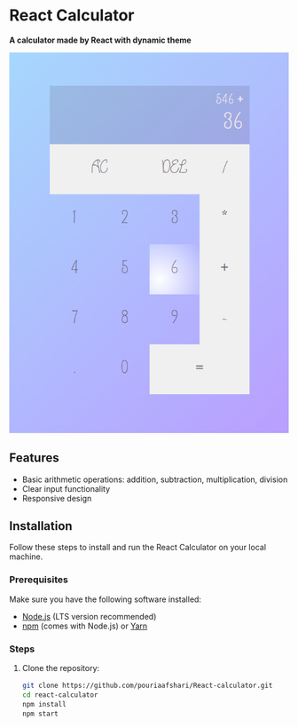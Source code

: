# React Calculator

**A calculator made by React with dynamic theme**

![plot](./clc.png)

## Features

- Basic arithmetic operations: addition, subtraction, multiplication, division
- Clear input functionality
- Responsive design

## Installation

Follow these steps to install and run the React Calculator on your local machine.

### Prerequisites

Make sure you have the following software installed:

- [Node.js](https://nodejs.org/) (LTS version recommended)
- [npm](https://www.npmjs.com/) (comes with Node.js) or [Yarn](https://yarnpkg.com/)

### Steps

1. Clone the repository:

   ```sh
   git clone https://github.com/pouriaafshari/React-calculator.git
   cd react-calculator
   npm install
   npm start
